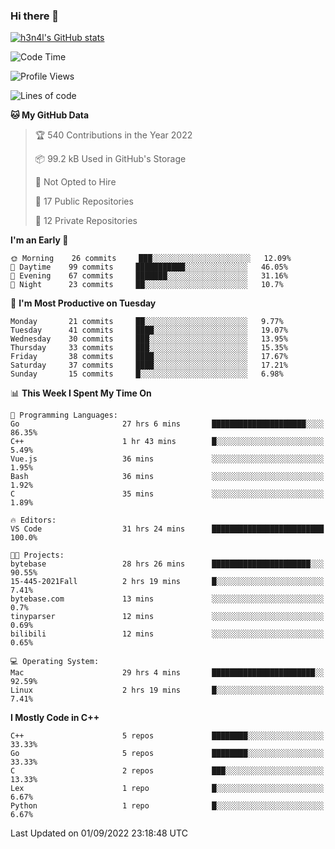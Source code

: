 ### Hi there 👋

[![h3n4l's GitHub stats](https://github-readme-stats.vercel.app/api?username=h3n4l&count_private=true&show_icons=true&theme=radical)](https://github.com/h3n4l/github-readme-stats)

<!--START_SECTION:waka-->
![Code Time](http://img.shields.io/badge/Code%20Time-644%20hrs%2055%20mins-blue)

![Profile Views](http://img.shields.io/badge/Profile%20Views-1-blue)

![Lines of code](https://img.shields.io/badge/From%20Hello%20World%20I%27ve%20Written-43%20Thousand%20lines%20of%20code-blue)

**🐱 My GitHub Data** 

> 🏆 540 Contributions in the Year 2022
 > 
> 📦 99.2 kB Used in GitHub's Storage 
 > 
> 🚫 Not Opted to Hire
 > 
> 📜 17 Public Repositories 
 > 
> 🔑 12 Private Repositories  
 > 
**I'm an Early 🐤** 

```text
🌞 Morning    26 commits     ███░░░░░░░░░░░░░░░░░░░░░░   12.09% 
🌆 Daytime    99 commits     ███████████░░░░░░░░░░░░░░   46.05% 
🌃 Evening    67 commits     ███████░░░░░░░░░░░░░░░░░░   31.16% 
🌙 Night      23 commits     ██░░░░░░░░░░░░░░░░░░░░░░░   10.7%

```
📅 **I'm Most Productive on Tuesday** 

```text
Monday       21 commits     ██░░░░░░░░░░░░░░░░░░░░░░░   9.77% 
Tuesday      41 commits     ████░░░░░░░░░░░░░░░░░░░░░   19.07% 
Wednesday    30 commits     ███░░░░░░░░░░░░░░░░░░░░░░   13.95% 
Thursday     33 commits     ███░░░░░░░░░░░░░░░░░░░░░░   15.35% 
Friday       38 commits     ████░░░░░░░░░░░░░░░░░░░░░   17.67% 
Saturday     37 commits     ████░░░░░░░░░░░░░░░░░░░░░   17.21% 
Sunday       15 commits     █░░░░░░░░░░░░░░░░░░░░░░░░   6.98%

```


📊 **This Week I Spent My Time On** 

```text
💬 Programming Languages: 
Go                       27 hrs 6 mins       █████████████████████░░░░   86.35% 
C++                      1 hr 43 mins        █░░░░░░░░░░░░░░░░░░░░░░░░   5.49% 
Vue.js                   36 mins             ░░░░░░░░░░░░░░░░░░░░░░░░░   1.95% 
Bash                     36 mins             ░░░░░░░░░░░░░░░░░░░░░░░░░   1.92% 
C                        35 mins             ░░░░░░░░░░░░░░░░░░░░░░░░░   1.89%

🔥 Editors: 
VS Code                  31 hrs 24 mins      █████████████████████████   100.0%

🐱‍💻 Projects: 
bytebase                 28 hrs 26 mins      ██████████████████████░░░   90.55% 
15-445-2021Fall          2 hrs 19 mins       █░░░░░░░░░░░░░░░░░░░░░░░░   7.41% 
bytebase.com             13 mins             ░░░░░░░░░░░░░░░░░░░░░░░░░   0.7% 
tinyparser               12 mins             ░░░░░░░░░░░░░░░░░░░░░░░░░   0.69% 
bilibili                 12 mins             ░░░░░░░░░░░░░░░░░░░░░░░░░   0.65%

💻 Operating System: 
Mac                      29 hrs 4 mins       ███████████████████████░░   92.59% 
Linux                    2 hrs 19 mins       █░░░░░░░░░░░░░░░░░░░░░░░░   7.41%

```

**I Mostly Code in C++** 

```text
C++                      5 repos             ████████░░░░░░░░░░░░░░░░░   33.33% 
Go                       5 repos             ████████░░░░░░░░░░░░░░░░░   33.33% 
C                        2 repos             ███░░░░░░░░░░░░░░░░░░░░░░   13.33% 
Lex                      1 repo              █░░░░░░░░░░░░░░░░░░░░░░░░   6.67% 
Python                   1 repo              █░░░░░░░░░░░░░░░░░░░░░░░░   6.67%

```



 Last Updated on 01/09/2022 23:18:48 UTC
<!--END_SECTION:waka-->

